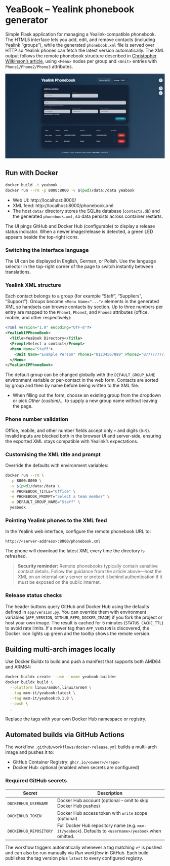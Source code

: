 # YeaBook – Yealink phonebook generator

Simple Flask application for managing a Yealink-compatible phonebook. The HTML5 interface lets you add, edit, and remove contacts (including Yealink “groups”), while the generated `phonebook.xml` file is served over HTTP so Yealink phones can fetch the latest version automatically. The XML output follows the remote phonebook structure described in [Christopher Wilkinson’s article](https://christopherwilkinson.co.uk/2025/yealink-telephone-xml-remote-phonebook-hosting/), using `<Menu>` nodes per group and `<Unit>` entries with `Phone1/Phone2/Phone3` attributes.

![YeaBook](image.png)

## Run with Docker

```bash
docker build -t yeabook .
docker run --rm -p 8000:8000 -v $(pwd)/data:/data yeabook
```

- Web UI: http://localhost:8000/
- XML feed: http://localhost:8000/phonebook.xml
- The host `data/` directory stores the SQLite database (`contacts.db`) and the generated `phonebook.xml`, so data persists across container restarts.

The UI pings GitHub and Docker Hub (configurable) to display a release status indicator. When a newer image/release is detected, a green LED appears beside the top-right icons.

### Switching the interface language

The UI can be displayed in English, German, or Polish. Use the language selector in the top-right corner of the page to switch instantly between translations.

### Yealink XML structure

Each contact belongs to a group (for example “Staff”, “Suppliers”, “Support”). Groups become `<Menu Name="...">` elements in the generated XML so handsets can browse contacts by section. Up to three numbers per entry are mapped to the `Phone1`, `Phone2`, and `Phone3` attributes (office, mobile, and other respectively):

```xml
<?xml version="1.0" encoding="UTF-8"?>
<YealinkIPPhoneBook>
  <Title>YeaBook Directory</Title>
  <Prompt>Select a contact</Prompt>
  <Menu Name="Staff">
    <Unit Name="Example Person" Phone1="01234567890" Phone2="07777777777" Phone3="" default_photo="Resource:"/>
  </Menu>
</YealinkIPPhoneBook>
```

The default group can be changed globally with the `DEFAULT_GROUP_NAME` environment variable or per-contact in the web form. Contacts are sorted by group and then by name before being written to the XML file.

- When filling out the form, choose an existing group from the dropdown or pick *Other (custom)…* to supply a new group name without leaving the page.

### Phone number validation

Office, mobile, and other number fields accept only `+` and digits (`0–9`). Invalid inputs are blocked both in the browser UI and server-side, ensuring the exported XML stays compatible with Yealink’s expectations.

### Customising the XML title and prompt

Override the defaults with environment variables:

```bash
docker run --rm \
  -p 8000:8000 \
  -v $(pwd)/data:/data \
  -e PHONEBOOK_TITLE="Office" \
  -e PHONEBOOK_PROMPT="Select a team member" \
  -e DEFAULT_GROUP_NAME="Staff" \
  yeabook
```

### Pointing Yealink phones to the XML feed

In the Yealink web interface, configure the remote phonebook URL to:

```
http://<server-address>:8000/phonebook.xml
```

The phone will download the latest XML every time the directory is refreshed.

> **Security reminder:** Remote phonebooks typically contain sensitive contact details. Follow the guidance from the article above—host the XML on an internal-only server or protect it behind authentication if it must be exposed on the public internet.

### Release status checks

The header buttons query GitHub and Docker Hub using the defaults defined in `app/version.py`. You can override them with environment variables (`APP_VERSION`, `GITHUB_REPO`, `DOCKER_IMAGE`) if you fork the project or host your own image. The result is cached for 5 minutes (`STATUS_CACHE_TTL`) to avoid rate limits. If a newer tag than `APP_VERSION` is discovered, the Docker icon lights up green and the tooltip shows the remote version.

## Building multi-arch images locally

Use Docker Buildx to build and push a manifest that supports both AMD64 and ARM64:

```bash
docker buildx create --use --name yeabook-builder
docker buildx build \
  --platform linux/amd64,linux/arm64 \
  --tag mxm-it/yeabook:latest \
  --tag mxm-it/yeabook:0.1.0 \
  --push \
  .
```

Replace the tags with your own Docker Hub namespace or registry.

## Automated builds via GitHub Actions

The workflow `.github/workflows/docker-release.yml` builds a multi-arch image and pushes it to:

- GitHub Container Registry: `ghcr.io/<owner>/<repo>`
- Docker Hub: optional (enabled when secrets are configured)

### Required GitHub secrets

| Secret | Description |
| ------ | ----------- |
| `DOCKERHUB_USERNAME` | Docker Hub account (optional – omit to skip Docker Hub pushes) |
| `DOCKERHUB_TOKEN` | Docker Hub access token with `write` scope (optional) |
| `DOCKERHUB_REPOSITORY` | Full Docker Hub repository name (e.g. `mxm-it/yeabook`). Defaults to `<username>/yeabook` when omitted. |

The workflow triggers automatically whenever a tag matching `v*` is pushed and can also be run manually via *Run workflow* in GitHub. Each build publishes the tag version plus `latest` to every configured registry.
